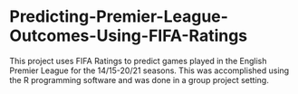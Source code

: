 # Predicting-Premier-League-Outcomes-Using-FIFA-Ratings

This project uses FIFA Ratings to predict games played in the English Premier League for the 14/15-20/21 seasons. This was accomplished using the R programming software and was done in a group project setting.
